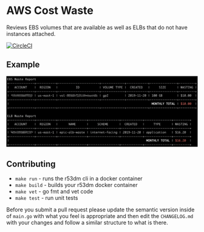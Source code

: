 # AWS Cost Waste

Reviews EBS volumes that are available as well as ELBs that do not have
instances attached.

[![CircleCI](https://circleci.com/gh/cachelab/aws_cost_waste.svg?style=svg)](https://circleci.com/gh/cachelab/aws_cost_waste)

## Example

![alt text](/images/screenshot.png)

## Contributing

* `make run` - runs the r53dm cli in a docker container
* `make build` - builds your r53dm docker container
* `make vet` - go fmt and vet code
* `make test` - run unit tests

Before you submit a pull request please update the semantic version inside of
`main.go` with what you feel is appropriate and then edit the `CHANGELOG.md`
with your changes and follow a similar structure to what is there.
